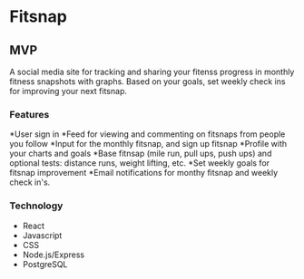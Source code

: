 # Fitsnap

## MVP

A social media site for tracking and sharing your fitenss progress in monthly fitness snapshots with graphs. Based on your goals, set weekly check ins for improving your next fitsnap.

### Features

*User sign in
*Feed for viewing and commenting on fitsnaps from people you follow
*Input for the monthly fitsnap, and sign up fitsnap
*Profile with your charts and goals
*Base fitnsap (mile run, pull ups, push ups) and optional tests: distance runs, weight lifting, etc.
*Set weekly goals for fitsnap improvement
\*Email notifications for monthy fitsnap and weekly check in's.

### Technology

- React
- Javascript
- CSS
- Node.js/Express
- PostgreSQL
